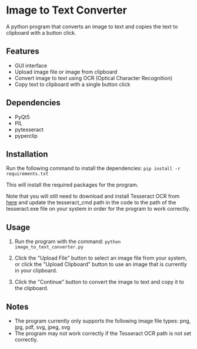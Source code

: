 ﻿# Image to Text Converter
A python program that converts an image to text and copies the text to clipboard with a button click.

## Features
- GUI interface
- Upload image file or image from clipboard
- Convert image to text using OCR (Optical Character Recognition)
- Copy text to clipboard with a single button click

## Dependencies
- PyQt5
- PIL
- pytesseract
- pyperclip


## Installation
Run the following command to install the dependencies:
```pip install -r requirements.txt```

This will install the required packages for the program.

Note that you will still need to download and install Tesseract OCR from [here](https://github.com/UB-Mannheim/tesseract/wiki) and update the tesseract_cmd path in the code to the path of the tesseract.exe file on your system in order for the program to work correctly.

## Usage
1. Run the program with the command:
    ```python image_to_text_converter.py```

2. Click the "Upload File" button to select an image file from your system, or click the "Upload Clipboard" button to use an image that is currently in your clipboard.
3. Click the "Continue" button to convert the image to text and copy it to the clipboard.

## Notes
- The program currently only supports the following image file types: png, jpg, pdf, svg, jpeg, svg
- The program may not work correctly if the Tesseract OCR path is not set correctly.
